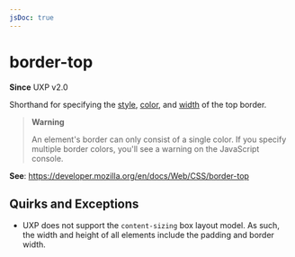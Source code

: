 ```yaml
---
jsDoc: true
---
```

# border-top

**Since** UXP v2.0

Shorthand for specifying the [style](../border-top-style/), [color](../border-top-color/), and [width](../border-top-width) of the top border.

> **Warning**
>
> An element's border can only consist of a single color. If you specify
> multiple border colors, you'll see a warning on the JavaScript console.

**See**: https://developer.mozilla.org/en/docs/Web/CSS/border-top  

## Quirks and Exceptions

* UXP does not support the `content-sizing` box layout model. As such, the width and height of all elements include the padding and border width.